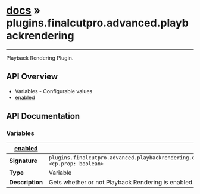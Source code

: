 # [docs](index.md) » plugins.finalcutpro.advanced.playbackrendering
---

Playback Rendering Plugin.

## API Overview
* Variables - Configurable values
 * [enabled](#enabled)

## API Documentation

### Variables

| [enabled](#enabled)         |                                                                                     |
| --------------------------------------------|-------------------------------------------------------------------------------------|
| **Signature**                               | `plugins.finalcutpro.advanced.playbackrendering.enabled <cp.prop: boolean>`                                                                    |
| **Type**                                    | Variable                                                                     |
| **Description**                             | Gets whether or not Playback Rendering is enabled.                                                                     |

